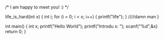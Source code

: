 /*
  I am happy to meet you! :)
  */
  
  life_is_hard(int x)
  {
  int i;
  for (i = 0; i < x; i++)
  {
  printf("life");
  }
  ////damn man
  }
  
  int main()
  {
  int x;
  printf("Hello World");
  printf("Introdu x: "); scanf("%d",&x}
  return 0;
  }
  
